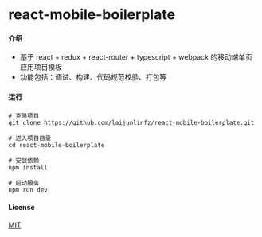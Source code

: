 # react-mobile-boilerplate
#### 介绍
- 基于 react + redux + react-router + typescript + webpack 的移动端单页应用项目模板
- 功能包括：调试、构建、代码规范校验、打包等


#### 运行

```
# 克隆项目
git clone https://github.com/laijunlinfz/react-mobile-boilerplate.git

# 进入项目目录
cd react-mobile-boilerplate

# 安装依赖
npm install

# 启动服务
npm run dev
```

#### License
[MIT](https://github.com/laijunlinfz/react-mobile-boilerplate/master/LICENSE)
